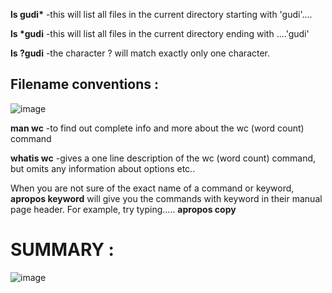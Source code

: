 
<b>ls gudi*</b>  -this will list all files in the current directory starting with 'gudi'....

<b>ls *gudi</b>  -this will list all files in the current directory ending with ....'gudi'

<b>ls ?gudi</b>  -the character ? will match exactly only one character.


<h2>Filename conventions :</h2>

![image](https://drive.google.com/uc?export=view&id=1pHr5z4371ioQFA6cWVApWml8AP_fahUM)



<b>man wc</b>  -to find out complete info and more about the wc (word count) command

<b>whatis wc</b>  -gives a one line description of the wc (word count) command, but omits any information about options etc.. 

When you are not sure of the exact name of a command or keyword,  <b>apropos keyword</b>   will give you the commands with keyword in their manual page header. For example, try typing..... <b>apropos copy</b> 



<h1>SUMMARY :</h1>

![image](https://drive.google.com/uc?export=view&id=1RrrgwH_fVzCCVzyVzY3HE09c7uYgJ8ex)





